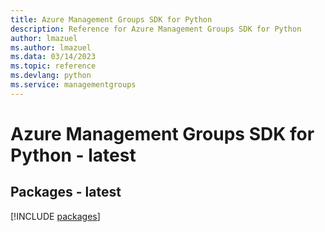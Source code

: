 ```yaml
---
title: Azure Management Groups SDK for Python
description: Reference for Azure Management Groups SDK for Python
author: lmazuel
ms.author: lmazuel
ms.data: 03/14/2023
ms.topic: reference
ms.devlang: python
ms.service: managementgroups
---
```

# Azure Management Groups SDK for Python - latest
## Packages - latest
[!INCLUDE [packages](management-groups-index.md)]